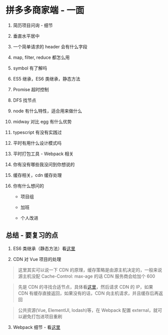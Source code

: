 # 拼多多商家端 - 一面

1. 简历项目问询 - 细节

2. 垂直水平居中

3. 一个简单请求的 header 会有什么字段

4. map, filter, reduce 都怎么用

5. symbol 有了解吗

6. ES5 继承，ES6 类继承，静态方法

7. Promise 超时控制

8. DFS 找节点

9. node 有什么特性，适合用来做什么

10. midway 对比 egg 有什么优势

11. typescript 有没有实践过

12. 平时有用什么设计模式吗

13. 平时打包工具 - Webpack 相关

14. 你有没有哪些我没问到你想说的

15. 缓存相关，cdn 缓存处理

16. 你有什么想问的

    - 项目组

    - 加班

    - 个人改进

## 总结 - 要复习的点

1. ES6 类继承（静态方法）看[这里](/review/ES6-static.md)

2. CDN 对 Vue 项目的处理

> 这里其实可以说一下 CDN 的原理，缓存策略是由源主机决定的，一般来说源主机没配 Cache-Control: max-age 的话 CDN 服务商会给加个 600

> 先是 CDN 的寻找合适节点，具体看[这里](/review/CDN.md)，然后请求 CDN 的 IP，如果 CDN 有缓存直接返回，如果没有的话，CDN 向主机请求，并且缓存后再返回

> 公共资源(Vue, ElementUI, lodash)等，在 Webpack 配置 external，就可以避免打包进项目重刷

3. Webpack 细节 - 看[这里](/review/webpack.md)
